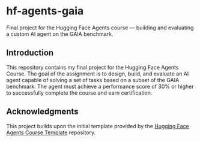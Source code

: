 # hf-agents-gaia
Final project for the Hugging Face Agents course — building and evaluating a custom AI agent on the GAIA benchmark.

## Introduction

This repository contains my final project for the Hugging Face Agents Course. The goal of the assignment is to design, build, and evaluate an AI agent capable of solving a set of tasks based on a subset of the GAIA benchmark. The agent must achieve a performance score of 30% or higher to successfully complete the course and earn certification.

## Acknowledgments

This project builds upon the initial template provided by the [Hugging Face Agents Course Template](https://huggingface.co/spaces/agents-course/Final_Assignment_Template/tree/main) repository.
